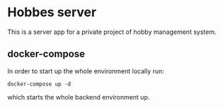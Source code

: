 # Hobbes server
This is a server app for a private project of hobby management system.

## docker-compose
In order to start up the whole environment locally run:
```shell
docker-compose up -d
```

which starts the whole backend environment up.